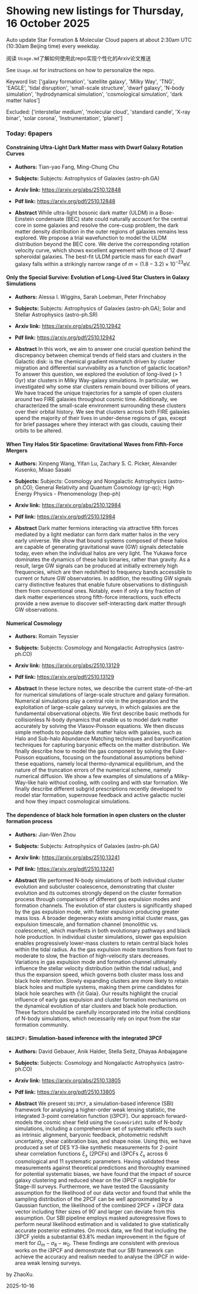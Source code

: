# Showing new listings for Thursday, 16 October 2025
Auto update Star Formation & Molecular Cloud papers at about 2:30am UTC (10:30am Beijing time) every weekday.


阅读 `Usage.md`了解如何使用此repo实现个性化的Arxiv论文推送

See `Usage.md` for instructions on how to personalize the repo. 


Keyword list: ['galaxy formation', 'satellite galaxy', 'Milky Way', 'TNG', 'EAGLE', 'tidal disruption', 'small-scale structure', 'dwarf galaxy', 'N-body simulation', 'hydrodynamical simulation', 'cosmological simulation', 'dark matter halos']


Excluded: ['interstellar medium', 'molecular cloud', 'standard candle', 'X-ray binar', 'solar corona', 'Instrumentation', 'planet']


### Today: 6papers 
#### Constraining Ultra-Light Dark Matter mass with Dwarf Galaxy Rotation Curves
 - **Authors:** Tian-yao Fang, Ming-Chung Chu
 - **Subjects:** Subjects:
Astrophysics of Galaxies (astro-ph.GA)
 - **Arxiv link:** https://arxiv.org/abs/2510.12848

 - **Pdf link:** https://arxiv.org/pdf/2510.12848

 - **Abstract**
 While ultra-light bosonic dark matter (ULDM) in a Bose-Einstein condensate (BEC) state could naturally account for the central core in some galaxies and resolve the core-cusp problem, the dark matter density distribution in the outer regions of galaxies remains less explored. We propose a trial wavefunction to model the ULDM distribution beyond the BEC core. We derive the corresponding rotation velocity curve, which shows excellent agreement with those of 12 dwarf spheroidal galaxies. The best-fit ULDM particle mass for each dwarf galaxy falls within a strikingly narrow range of $m=(1.8-3.2)\times 10^{-23}\text{eV}$.
#### Only the Special Survive: Evolution of Long-Lived Star Clusters in Galaxy Simulations
 - **Authors:** Alessa I. Wiggins, Sarah Loebman, Peter Frinchaboy
 - **Subjects:** Subjects:
Astrophysics of Galaxies (astro-ph.GA); Solar and Stellar Astrophysics (astro-ph.SR)
 - **Arxiv link:** https://arxiv.org/abs/2510.12942

 - **Pdf link:** https://arxiv.org/pdf/2510.12942

 - **Abstract**
 In this work, we aim to answer one crucial question behind the discrepancy between chemical trends of field stars and clusters in the Galactic disk: is the chemical gradient mismatch driven by cluster migration and differential survivability as a function of galactic location? To answer this question, we explored the evolution of long-lived (> 1 Gyr) star clusters in Milky Way-galaxy simulations. In particular, we investigated why some star clusters remain bound over billions of years. We have traced the unique trajectories for a sample of open clusters around two FIRE galaxies throughout cosmic time. Additionally, we characterized the small-scale environment surrounding these clusters over their orbital history. We see that clusters across both FIRE galaxies spend the majority of their lives in under-dense regions of gas, except for brief passages where they interact with gas clouds, causing their orbits to be altered.
#### When Tiny Halos Stir Spacetime: Gravitational Waves from Fifth-Force Mergers
 - **Authors:** Xinpeng Wang, Yifan Lu, Zachary S. C. Picker, Alexander Kusenko, Misao Sasaki
 - **Subjects:** Subjects:
Cosmology and Nongalactic Astrophysics (astro-ph.CO); General Relativity and Quantum Cosmology (gr-qc); High Energy Physics - Phenomenology (hep-ph)
 - **Arxiv link:** https://arxiv.org/abs/2510.12984

 - **Pdf link:** https://arxiv.org/pdf/2510.12984

 - **Abstract**
 Dark matter fermions interacting via attractive fifth forces mediated by a light mediator can form dark matter halos in the very early universe. We show that bound systems composed of these halos are capable of generating gravitational wave (GW) signals detectable today, even when the individual halos are very light. The Yukawa force dominates the dynamics of these halo binaries, rather than gravity. As a result, large GW signals can be produced at initially extremely high frequencies, which are then redshifted to frequency bands accessible to current or future GW observatories. In addition, the resulting GW signals carry distinctive features that enable future observations to distinguish them from conventional ones. Notably, even if only a tiny fraction of dark matter experiences strong fifth-force interactions, such effects provide a new avenue to discover self-interacting dark matter through GW observations.
#### Numerical Cosmology
 - **Authors:** Romain Teyssier
 - **Subjects:** Subjects:
Cosmology and Nongalactic Astrophysics (astro-ph.CO)
 - **Arxiv link:** https://arxiv.org/abs/2510.13129

 - **Pdf link:** https://arxiv.org/pdf/2510.13129

 - **Abstract**
 In these lecture notes, we describe the current state-of-the-art for numerical simulations of large-scale structure and galaxy formation. Numerical simulations play a central role in the preparation and the exploitation of large-scale galaxy surveys, in which galaxies are the fundamental observational objects. We first describe basic methods for collisionless N-body dynamics that enable us to model dark matter accurately by solving the Vlasov-Poisson equations. We then discuss simple methods to populate dark matter halos with galaxies, such as Halo and Sub-halo Abundance Matching techniques and baryonification techniques for capturing baryonic effects on the matter distribution. We finally describe how to model the gas component by solving the Euler-Poisson equations, focusing on the foundational assumptions behind these equations, namely local thermo-dynamical equilibrium, and the nature of the truncation errors of the numerical scheme, namely numerical diffusion. We show a few examples of simulations of a Milky-Way-like halo without cooling, with cooling and with star formation. We finally describe different subgrid prescriptions recently developed to model star formation, supernovae feedback and active galactic nuclei and how they impact cosmological simulations.
#### The dependence of black hole formation in open clusters on the cluster formation process
 - **Authors:** Jian-Wen Zhou
 - **Subjects:** Subjects:
Astrophysics of Galaxies (astro-ph.GA)
 - **Arxiv link:** https://arxiv.org/abs/2510.13241

 - **Pdf link:** https://arxiv.org/pdf/2510.13241

 - **Abstract**
 We performed N-body simulations of both individual cluster evolution and subcluster coalescence, demonstrating that cluster evolution and its outcomes strongly depend on the cluster formation process through comparisons of different gas expulsion modes and formation channels. The evolution of star clusters is significantly shaped by the gas expulsion mode, with faster expulsion producing greater mass loss. A broader degeneracy exists among initial cluster mass, gas expulsion timescale, and formation channel (monolithic vs. coalescence), which manifests in both evolutionary pathways and black hole production. In individual cluster simulations, slower gas expulsion enables progressively lower-mass clusters to retain central black holes within the tidal radius. As the gas expulsion mode transitions from fast to moderate to slow, the fraction of high-velocity stars decreases. Variations in gas expulsion mode and formation channel ultimately influence the stellar velocity distribution (within the tidal radius), and thus the expansion speed, which governs both cluster mass loss and black hole retention. Slowly expanding clusters are more likely to retain black holes and multiple systems, making them prime candidates for black hole searches with {\it Gaia}. Our results highlight the crucial influence of early gas expulsion and cluster formation mechanisms on the dynamical evolution of star clusters and black hole production. These factors should be carefully incorporated into the initial conditions of N-body simulations, which necessarily rely on input from the star formation community.
#### $\texttt{SBi3PCF:}$ Simulation-based inference with the integrated 3PCF
 - **Authors:** David Gebauer, Anik Halder, Stella Seitz, Dhayaa Anbajagane
 - **Subjects:** Subjects:
Cosmology and Nongalactic Astrophysics (astro-ph.CO)
 - **Arxiv link:** https://arxiv.org/abs/2510.13805

 - **Pdf link:** https://arxiv.org/pdf/2510.13805

 - **Abstract**
 We present $\texttt{SBi3PCF}$, a simulation-based inference (SBI) framework for analysing a higher-order weak lensing statistic, the integrated 3-point correlation function (i3PCF). Our approach forward-models the cosmic shear field using the $\texttt{CosmoGridV1}$ suite of N-body simulations, including a comprehensive set of systematic effects such as intrinsic alignment, baryonic feedback, photometric redshift uncertainty, shear calibration bias, and shape noise. Using this, we have produced a set of DES Y3-like synthetic measurements for 2-point shear correlation functions $\xi_{\pm}$ (2PCFs) and i3PCFs $\zeta_{\pm}$ across 6 cosmological and 11 systematic parameters. Having validated these measurements against theoretical predictions and thoroughly examined for potential systematic biases, we have found that the impact of source galaxy clustering and reduced shear on the i3PCF is negligible for Stage-III surveys. Furthermore, we have tested the Gaussianity assumption for the likelihood of our data vector and found that while the sampling distribution of the 2PCF can be well approximated by a Gaussian function, the likelihood of the combined 2PCF + i3PCF data vector including filter sizes of $90'$ and larger can deviate from this assumption. Our SBI pipeline employs masked autoregressive flows to perform neural likelihood estimation and is validated to give statistically accurate posterior estimates. On mock data, we find that including the i3PCF yields a substantial $63.8\%$ median improvement in the figure of merit for $\Omega_m - \sigma_8 - w_0$. These findings are consistent with previous works on the i3PCF and demonstrate that our SBI framework can achieve the accuracy and realism needed to analyse the i3PCF in wide-area weak lensing surveys.


by ZhaoXu. 


2025-10-16
